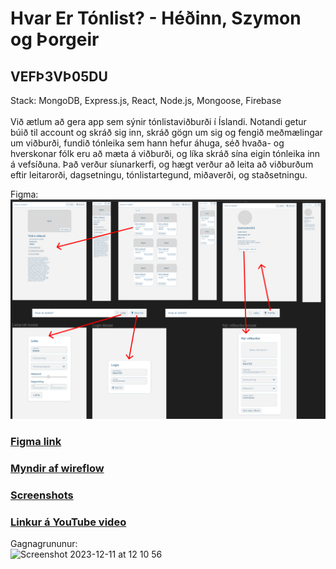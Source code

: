 # Hvar Er Tónlist? - Héðinn, Szymon og Þorgeir
## VEFÞ3VÞ05DU
Stack: MongoDB, Express.js, React, Node.js, Mongoose, Firebase <br> <br>
Við ætlum að gera app sem sýnir tónlistaviðburði í Íslandi. Notandi getur búið til account og skráð sig inn, skráð gögn um sig og fengið meðmælingar um viðburði, fundið tónleika sem hann hefur áhuga, séð hvaða- og hverskonar fólk eru að mæta á viðburði, og líka skráð sína eigin tónleika inn á vefsíðuna. Það verður síunarkerfi, og hægt verður að leita að viðburðum eftir leitarorði, dagsetningu, tónlistartegund, miðaverði, og staðsetningu.

Figma:
![alt text](https://github.com/SHTh-App23/HvarErTonlist/blob/main/Myndir/Screenshot%20(4).png) 

### [Figma link](https://www.figma.com/file/hmLHLiqnaKfYWJ4Ctm8CTS/HvarErTonlist?type=design&node-id=0%3A1&mode=design&t=2xE4WipAldwKl2Tm-1) <br>
### [Myndir af wireflow](wireflow.md) <br>
### [Screenshots](screenshots.md) <br>
### [Linkur á YouTube video](https://youtu.be/lGtoa6gp_d0) <br>

Gagnagrununur: <br>
<img width="696" alt="Screenshot 2023-12-11 at 12 10 56" src="https://github.com/SHTh-App23/HvarErTonlist/assets/89400863/605d1f5d-e900-41dd-a5b2-379df8ccfdbe">
